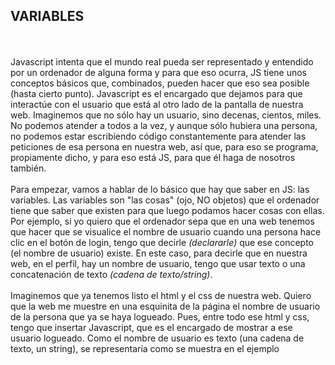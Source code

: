 <h2>VARIABLES</h2>
<br>
<br>
Javascript intenta que el mundo real pueda ser representado y entendido por un ordenador de alguna forma y para que eso ocurra, JS tiene unos conceptos básicos que, combinados, pueden hacer que eso sea posible (hasta cierto punto). Javascript es el encargado que dejamos para que interactúe con el usuario que está al otro lado de la pantalla de nuestra web. Imaginemos que no sólo hay un usuario, sino decenas, cientos, miles. No podemos atender a todos a la vez, y aunque sólo hubiera una persona, no podemos estar escribiendo código constantemente para atender las peticiones de esa persona en nuestra web, así que, para eso se programa, propiamente dicho, y para eso está JS, para que él haga de nosotros también.
<br>
<br>
Para empezar, vamos a hablar de lo básico que hay que saber en JS: las variables. Las variables son "las cosas" (ojo, NO objetos) que el ordenador tiene que saber que existen para que luego podamos hacer cosas con ellas. Por ejemplo, si yo quiero que el ordenador sepa que en una web tenemos que hacer que se visualice el nombre de usuario cuando una persona hace clic en el botón de login, tengo que decirle <i>(declararle)</i> que ese concepto (el nombre de usuario) existe. En este caso, para decirle que en nuestra web, en el perfil, hay un nombre de usuario, tengo que usar texto o una concatenación de texto <i>(cadena de texto/string)</i>.
<br>
<br>
Imaginemos que ya tenemos listo el html y el css de nuestra web. Quiero que la web me muestre en una esquinita de la página el nombre de usuario de la persona que ya se haya logueado. Pues, entre todo ese html y css, tengo que insertar Javascript, que es el encargado de mostrar a ese usuario logueado. Como el nombre de usuario es texto (una cadena de texto, un string), se representaría como se muestra en el ejemplo 

